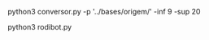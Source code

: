 <!--  mode de usar conversor
  a) as bases devem estar no diretorio origem
  b) as basess devem ser renomeadas com os nomes das fontes...caso mais de um arquivo por base. Basta sequenciar os arquivos com numeros
  c) deve ser informado o limite inferior e superior de busca, esses parametros servem para poder extrair de forma fragmentada as listas as serem baixadas
  d) A versão do python sempre deverá ser a 3.7 ou superior

  NOTE(** se rodar uma lista muito grande no o site scihub vai detectar a tentativa de força-bruta e ira bloquear o IP)
-->
python3 conversor.py -p '../bases/origem/' -inf 9 -sup 20

<!--  -->
<!--  mode de usar RodoBot
  a) processo busca por arquivos sinalizados no source preparado pelo conversor
  b) processo executa tentativas enquanto existirem arquivos para serem baixados
-->
python3 rodibot.py
